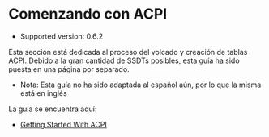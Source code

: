 # Comenzando con ACPI

* Supported version: 0.6.2

Esta sección está dedicada al proceso del volcado y creación de tablas ACPI. Debido a la gran cantidad de SSDTs posibles, esta guía ha sido puesta en una página por separado.

* Nota: Esta guía no ha sido adaptada al español aún, por lo que la misma está en inglés

La guía se encuentra aquí:

* [Getting Started With ACPI](https://dortania.github.io/Getting-Started-With-ACPI/)
